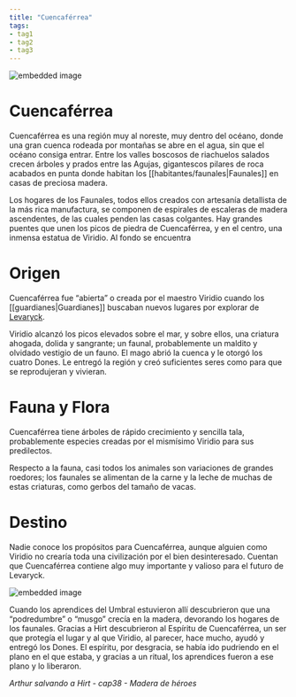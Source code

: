 ```yaml
---
title: "Cuencaférrea" 
tags: 
- tag1 
- tag2
- tag3
---
```


![embedded image](https://assets.legendkeeper.com/b79b9f86-265a-4200-90b4-d9f51c75b6dc.jpg "Attachment")

# Cuencaférrea

Cuencaférrea es una región muy al noreste, muy dentro del océano, donde una gran cuenca rodeada por montañas se abre en el agua, sin que el océano consiga entrar. Entre los valles boscosos de riachuelos salados crecen árboles y prados entre las Agujas, gigantescos pilares de roca acabados en punta donde habitan los [[habitantes/faunales|Faunales]] en casas de preciosa madera.

Los hogares de los Faunales, todos ellos creados con artesanía detallista de la más rica manufactura, se componen de espirales de escaleras de madera ascendentes, de las cuales penden las casas colgantes. Hay grandes puentes que unen los picos de piedra de Cuencaférrea, y en el centro, una inmensa estatua de Viridio. Al fondo se encuentra

# Origen

Cuencaférrea fue “abierta” o creada por el maestro Viridio cuando los [[guardianes|Guardianes]] buscaban nuevos lugares por explorar de [Levaryck](https://www.legendkeeper.com/app/ckvil5g57t6310808rct5ktxd/ckwl6ccs4000a036cbm61llf5/).

Viridio alcanzó los picos elevados sobre el mar, y sobre ellos, una criatura ahogada, dolida y sangrante; un faunal, probablemente un maldito y olvidado vestigio de un fauno. El mago abrió la cuenca y le otorgó los cuatro Dones. Le entregó la región y creó suficientes seres como para que se reprodujeran y vivieran.

# Fauna y Flora

Cuencaférrea tiene árboles de rápido crecimiento y sencilla tala, probablemente especies creadas por el mismísimo Viridio para sus predilectos.

Respecto a la fauna, casi todos los animales son variaciones de grandes roedores; los faunales se alimentan de la carne y la leche de muchas de estas criaturas, como gerbos del tamaño de vacas.

# Destino

Nadie conoce los propósitos para Cuencaférrea, aunque alguien como Viridio no crearía toda una civilización por el bien desinteresado. Cuentan que Cuencaférrea contiene algo muy importante y valioso para el futuro de Levaryck.

![embedded image](https://assets.legendkeeper.com/e405d0d7-1bd3-402f-b2c6-ac255b1a9378.jpg "Attachment")

Cuando los aprendices del Umbral estuvieron allí descubrieron que una “podredumbre” o “musgo” crecía en la madera, devorando los hogares de los faunales. Gracias a Hirt descubrieron al Espíritu de Cuencaférrea, un ser que protegía el lugar y al que Viridio, al parecer, hace mucho, ayudó y entregó los Dones. El espíritu, por desgracia, se había ido pudriendo en el plano en el que estaba, y gracias a un ritual, los aprendices fueron a ese plano y lo liberaron.

_Arthur salvando a Hirt - cap38 - Madera de héroes_
